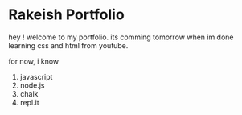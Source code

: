 # Rakeish Portfolio

hey ! welcome to my portfolio. 
its comming tomorrow when im done learning css and html from youtube.

for now, i know
1. javascript
2. node.js
3. chalk
4. repl.it
